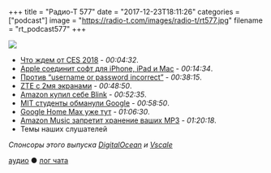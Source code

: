 +++
title = "Радио-Т 577"
date = "2017-12-23T18:11:26"
categories = ["podcast"]
image = "https://radio-t.com/images/radio-t/rt577.jpg"
filename = "rt_podcast577"
+++

![](https://radio-t.com/images/radio-t/rt577.jpg)

- [Что ждем от CES 2018](https://www.cnet.com/news/ces-2018-computer-preview-what-to-expect-from-laptops-desktops-and-tablets/) - *00:04:32*.
- [Apple соединит софт для iPhone, iPad и Mac](https://www.bloomberg.com/news/articles/2017-12-20/apple-is-said-to-have-plan-to-combine-iphone-ipad-and-mac-apps) - *00:14:34*.
- [Против “username or password incorrect”](https://hackernoon.com/username-or-password-is-incorrect-is-bullshit-89985ca2be48?gi=c7697c053f2) - *00:38:15*.
- [ZTE с 2мя экранами](https://techcrunch.com/2017/12/19/ztes-dual-screen-phone-is-a-fascinating-mess/) - *00:48:50*.
- [Amazon купил себе Blink](https://www.cnet.com/news/amazon-acquires-security-camera-and-doorbell-maker-blink/) - *00:52:35*.
- [MIT студенты обманули Google](https://www.fastcodesign.com/90155089/how-mit-students-fooled-a-google-algorithm) - *00:58:50*.
- [Google Home Max уже тут](https://blog.google/products/home/brains-beauty-and-beats-google-home-max-here/) - *01:06:30*.
- [Amazon Music запретит хранение ваших MP3](https://www.slashgear.com/amazon-music-scraps-storage-subscriptions-for-mp3-imports-19512374/) - *01:20:18*.
- Темы наших слушателей

*Спонсоры этого выпуска [DigitalOcean](https://www.digitalocean.com) и [Vscale](http://bit.ly/radio-t_vscale)*

[аудио](http://cdn.radio-t.com/rt_podcast577.mp3) ● [лог чата](http://chat.radio-t.com/logs/radio-t-577.html)
<audio src="http://cdn.radio-t.com/rt_podcast577.mp3" preload="none"></audio>
